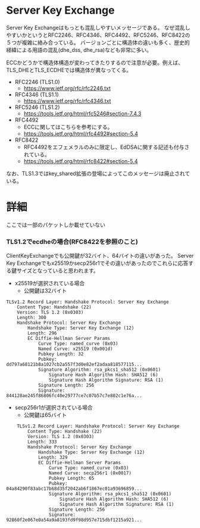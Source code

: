 # Server Key Exchange
Server Key Exchangeはもっとも混乱しやすいメッセージである。
なぜ混乱しやすいかというとRFC2246、RFC4346、RFC4492、RFC5246、RFC8422の５つが複雑に絡み合っている。
バージョンごとに構造体の違いも多く、歴史的経緯による用語の混乱(dhe_dss, dhe_rsa)なども非常に多い。

ECCかどうかで構造体構造が変わってきたりするので注意が必要。例えば、TLS_DHEとTLS_ECDHEでは構造体が異なってくる。

- RFC2246 (TLS1.0)
  - https://www.ietf.org/rfc/rfc2246.txt
- RFC4346 (TLS1.1)
  - https://www.ietf.org/rfc/rfc4346.txt
- RFC5246 (TLS1.2)
  - https://tools.ietf.org/html/rfc5246#section-7.4.3
- RFC4492
  - ECCに関してはこちらを参考にする。
  - https://tools.ietf.org/html/rfc4492#section-5.4
- RFC8422
  - RFC4492をエフェメラルのみに限定し、EdDSAに関する記述も付与されている。
  - https://tools.ietf.org/html/rfc8422#section-5.4

なお、TLS1.3ではkey_shared拡張の登場によってこのメッセージは廃止されている。

# 詳細
ここでは一部のパケットしか載せていない

### TLS1.2でecdheの場合(RFC8422を参照のこと)

ClientKeyExchangeでも公開鍵が32バイト、64バイトの違いがあった。
Server Key Exchangeでもx25519かsecp256r1でその違いがあったのでこれらに応答する鍵サイズとなっていると思われます。

- x25519が選択されている場合
  - 公開鍵は32バイト
```
TLSv1.2 Record Layer: Handshake Protocol: Server Key Exchange
    Content Type: Handshake (22)
    Version: TLS 1.2 (0x0303)
    Length: 300
    Handshake Protocol: Server Key Exchange
        Handshake Type: Server Key Exchange (12)
        Length: 296
        EC Diffie-Hellman Server Params
            Curve Type: named_curve (0x03)
            Named Curve: x25519 (0x001d)
            Pubkey Length: 32
            Pubkey: dd797a68121b8a1027cb2a557f3d0e82ef2adaa818577115...
            Signature Algorithm: rsa_pkcs1_sha512 (0x0601)
                Signature Hash Algorithm Hash: SHA512 (6)
                Signature Hash Algorithm Signature: RSA (1)
            Signature Length: 256
            Signature: 844128ae245f86806fc40e29777ce7c07b57c7e802c1e76a...
```


- secp256r1が選択されている場合
  - 公開鍵は65バイト
```
    TLSv1.2 Record Layer: Handshake Protocol: Server Key Exchange
        Content Type: Handshake (22)
        Version: TLS 1.2 (0x0303)
        Length: 333
        Handshake Protocol: Server Key Exchange
            Handshake Type: Server Key Exchange (12)
            Length: 329
            EC Diffie-Hellman Server Params
                Curve Type: named_curve (0x03)
                Named Curve: secp256r1 (0x0017)
                Pubkey Length: 65
                Pubkey: 04a84290f83abc17b68d35f2042ab6f1867ec01a93696859...
                Signature Algorithm: rsa_pkcs1_sha512 (0x0601)
                    Signature Hash Algorithm Hash: SHA512 (6)
                    Signature Hash Algorithm Signature: RSA (1)
                Signature Length: 256
                Signature: 92860f2e067e0a54a9a8193fd9f98d957e715dbf1215a921...
```
